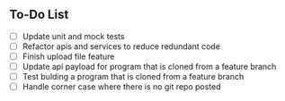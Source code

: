 ## To-Do List
- [ ] Update unit and mock tests
- [ ] Refactor apis and services to reduce redundant code
- [ ] Finish upload file feature
- [ ] Update api payload for program that is cloned from a feature branch
- [ ] Test bulding a program that is cloned from a feature branch
- [ ] Handle corner case where there is no git repo posted
